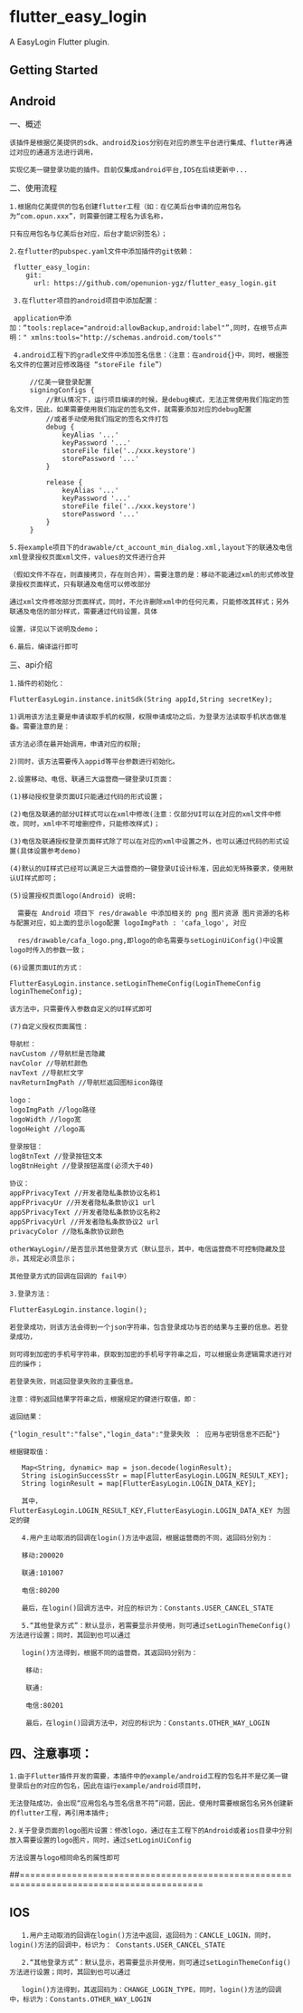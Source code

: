# flutter_easy_login

A EasyLogin Flutter plugin.

## Getting Started

## Android

一、概述

    该插件是根据亿美提供的sdk、android及ios分别在对应的原生平台进行集成、flutter再通过对应的通道方法进行调用，

    实现亿美一键登录功能的插件。目前仅集成android平台,IOS在后续更新中...

二、使用流程

    1.根据向亿美提供的包名创建flutter工程（如：在亿美后台申请的应用包名为“com.opun.xxx”，则需要创建工程名为该名称，

    只有应用包名与亿美后台对应，后台才能识别签名）；

    2.在flutter的pubspec.yaml文件中添加插件的git依赖：

     flutter_easy_login:
        git:
          url: https://github.com/openunion-ygz/flutter_easy_login.git

     3.在flutter项目的android项目中添加配置：

     application中添加：“tools:replace="android:allowBackup,android:label"”,同时，在根节点声明：" xmlns:tools="http://schemas.android.com/tools""

     4.android工程下的gradle文件中添加签名信息：（注意：在android{}中，同时，根据签名文件的位置对应修改路径 “storeFile file”）

         //亿美一键登录配置
         signingConfigs {
             //默认情况下，运行项目编译的时候，是debug模式，无法正常使用我们指定的签名文件，因此，如果需要使用我们指定的签名文件，就需要添加对应的debug配置
             //或者手动使用我们指定的签名文件打包
             debug {
                 keyAlias '...'
                 keyPassword '...'
                 storeFile file('../xxx.keystore')
                 storePassword '...'
             }

             release {
                 keyAlias '...'
                 keyPassword '...'
                 storeFile file('../xxx.keystore')
                 storePassword '...'
             }
         }

    5.将example项目下的drawable/ct_account_min_dialog.xml,layout下的联通及电信xml登录授权页面xml文件，values的文件进行合并

    （假如文件不存在，则直接拷贝，存在则合并），需要注意的是：移动不能通过xml的形式修改登录授权页面样式，只有联通及电信可以修改部分

    通过xml文件修改部分页面样式，同时，不允许删除xml中的任何元素，只能修改其样式；另外联通及电信的部分样式，需要通过代码设置，具体

    设置，详见以下说明及demo；

    6.最后，编译运行即可

三、api介绍

    1.插件的初始化：

    FlutterEasyLogin.instance.initSdk(String appId,String secretKey);

    1)调用该方法主要是申请读取手机的权限，权限申请成功之后，为登录方法读取手机状态做准备。需要注意的是：

    该方法必须在最开始调用，申请对应的权限;

    2)同时，该方法需要传入appid等平台参数进行初始化。

    2.设置移动、电信、联通三大运营商一键登录UI页面：

    (1)移动授权登录页面UI只能通过代码的形式设置；

    (2)电信及联通的部分UI样式可以在xml中修改(注意：仅部分UI可以在对应的xml文件中修改，同时，xml中不可增删控件，只能修改样式)；

    (3)电信及联通授权登录页面样式除了可以在对应的xml中设置之外，也可以通过代码的形式设置(具体设置参考demo)

    (4)默认的UI样式已经可以满足三大运营商的一键登录UI设计标准，因此如无特殊要求，使用默认UI样式即可；

    (5)设置授权页面logo(Android) 说明:

      需要在 Android 项目下 res/drawable 中添加相关的 png 图片资源 图片资源的名称与配置对应，如上面的显示logo配置 logoImgPath : 'cafa_logo', 对应

      res/drawable/cafa_logo.png,即logo的命名需要与setLoginUiConfig()中设置logo时传入的参数一致；

    (6)设置页面UI的方式：

    FlutterEasyLogin.instance.setLoginThemeConfig(LoginThemeConfig loginThemeConfig);

    该方法中，只需要传入参数自定义的UI样式即可

    (7)自定义授权页面属性：

    导航栏：
    navCustom //导航栏是否隐藏
    navColor //导航栏颜色
    navText //导航栏文字
    navReturnImgPath //导航栏返回图标icon路径

    logo：
    logoImgPath //logo路径
    logoWidth //logo宽
    logoHeight //logo高

    登录按钮：
    logBtnText //登录按钮文本
    logBtnHeight //登录按钮高度(必须大于40)

    协议：
    appFPrivacyText //开发者隐私条款协议名称1
    appFPrivacyUr //开发者隐私条款协议1 url
    appSPrivacyText //开发者隐私条款协议名称2
    appSPrivacyUrl //开发者隐私条款协议2 url
    privacyColor //隐私条款协议颜色

    otherWayLogin//是否显示其他登录方式（默认显示，其中，电信运营商不可控制隐藏及显示，其规定必须显示；

    其他登录方式的回调在回调的 fail中）

    3.登录方法：

    FlutterEasyLogin.instance.login();

    若登录成功，则该方法会得到一个json字符串，包含登录成功与否的结果与主要的信息。若登录成功，

    则可得到加密的手机号字符串，获取到加密的手机号字符串之后，可以根据业务逻辑需求进行对应的操作；

    若登录失败，则返回登录失败的主要信息。

    注意：得到返回结果字符串之后，根据规定的键进行取值，即：

    返回结果：

    {"login_result":"false","login_data":"登录失败 ： 应用与密钥信息不匹配"}

    根据键取值：

       Map<String, dynamic> map = json.decode(loginResult);
       String isLoginSuccessStr = map[FlutterEasyLogin.LOGIN_RESULT_KEY];
       String loginResult = map[FlutterEasyLogin.LOGIN_DATA_KEY];

       其中，FlutterEasyLogin.LOGIN_RESULT_KEY,FlutterEasyLogin.LOGIN_DATA_KEY 为固定的键

       4.用户主动取消的回调在login()方法中返回，根据运营商的不同，返回码分别为：

       移动:200020

       联通:101007

       电信:80200

       最后，在login()回调方法中，对应的标识为：Constants.USER_CANCEL_STATE

       5.“其他登录方式”：默认显示，若需要显示并使用，则可通过setLoginThemeConfig()方法进行设置；同时，其回到也可以通过

       login()方法得到，根据不同的运营商，其返回码分别为：

        移动:

        联通:

        电信:80201

        最后，在login()回调方法中，对应的标识为：Constants.OTHER_WAY_LOGIN

## 四、注意事项：

    1.由于Flutter插件开发的需要，本插件中的example/android工程的包名并不是亿美一键登录后台的对应的包名，因此在运行example/android项目时，

    无法登陆成功，会出现“应用包名与签名信息不符”问题，因此，使用时需要根据包名另外创建新的flutter工程，再引用本插件;

    2.关于登录页面的logo图片设置：修改logo，通过在主工程下的Android或者ios目录中分别放入需要设置的logo图片，同时，通过setLoginUiConfig

    方法设置与logo相同命名的属性即可

##=========================================================================================

## IOS

       1.用户主动取消的回调在login()方法中返回，返回码为：CANCLE_LOGIN，同时，login()方法的回调中，标识为： Constants.USER_CANCEL_STATE

       2.“其他登录方式”：默认显示，若需要显示并使用，则可通过setLoginThemeConfig()方法进行设置；同时，其回到也可以通过

       login()方法得到，其返回码为：CHANGE_LOGIN_TYPE，同时，login()方法的回调中，标识为：Constants.OTHER_WAY_LOGIN

